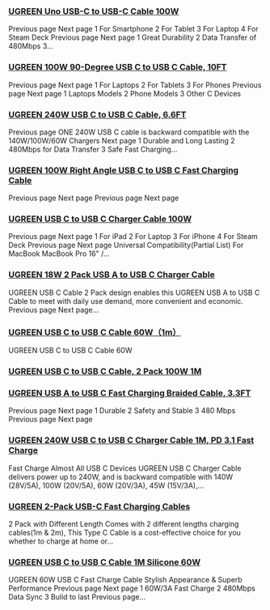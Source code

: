 ### [UGREEN Uno USB-C to USB-C Cable 100W](https://eu.ugreen.com/products/ugreen-uno-usb-c-cable-100w) ###

Previous page Next page 1 For Smartphone 2 For Tablet 3 For Laptop 4 For Steam Deck Previous page Next page 1 Great Durability 2 Data Transfer of 480Mbps 3...

### [UGREEN 100W 90-Degree USB C to USB C Cable, 10FT](https://eu.ugreen.com/products/ugreen-100w-usb-c-cable-iphone-macbook) ###

 Previous page Next page 1 For Laptops 2 For Tablets 3 For Phones Previous page Next page 1 Laptops Models 2 Phone Models 3 Other C Devices

### [UGREEN 240W USB C to USB C Cable, 6.6FT](https://eu.ugreen.com/products/ugreen-240w-usb-c-cable) ###

Previous page ONE 240W USB C cable is backward compatible with the 140W/100W/60W Chargers Next page 1 Durable and Long Lasting 2 480Mbps for Data Transfer 3 Safe Fast Charging...

### [UGREEN 100W Right Angle USB C to USB C Fast Charging Cable](https://eu.ugreen.com/products/ugreen-100w-right-angle-usb-c-fast-charging-cable) ###

 Previous page Next page Previous page Next page

### [UGREEN USB C to USB C Charger Cable 100W](https://eu.ugreen.com/products/ugreen-usb-c-cable-100w) ###

Previous page Next page 1 For iPad 2 For Laptop 3 For iPhone 4 For Steam Deck Previous page Next page Universal Compatibility(Partial List) For MacBook MacBook Pro 16" /...

### [UGREEN 18W 2 Pack USB A to USB C Charger Cable](https://eu.ugreen.com/products/ugreen-18w-2-pack-usb-c-to-usb-c-charger-cable) ###

UGREEN USB C Cable 2 Pack design enables this UGREEN USB A to USB C Cable to meet with daily use demand, more convenient and economic. Previous page Next page...

### [UGREEN USB C to USB C Cable 60W（1m）](https://eu.ugreen.com/products/ugreen-usb-c-to-usb-c-cable-60w-tuttoa) ###

UGREEN USB C to USB C Cable 60W

### [UGREEN USB C to USB C Cable, 2 Pack 100W 1M](https://eu.ugreen.com/products/15176p) ###

### [UGREEN USB A to USB C Fast Charging Braided Cable, 3.3FT](https://eu.ugreen.com/products/ugreen-100w-right-angle-type-c-cable) ###

 Previous page Next page 1 Durable 2 Safety and Stable 3 480 Mbps Previous page Next page

### [UGREEN 240W USB C to USB C Charger Cable 1M, PD 3.1 Fast Charge](https://eu.ugreen.com/products/ugreen-240w-usb-c-to-usb-c-charger-cable) ###

Fast Charge Almost All USB C Devices UGREEN USB C Charger Cable delivers power up to 240W, and is backward compatible with 140W (28V/5A), 100W (20V/5A), 60W (20V/3A), 45W (15V/3A),...

### [UGREEN 2-Pack USB-C Fast Charging Cables](https://eu.ugreen.com/products/ugreen-usb-c-fast-charging-cables) ###

2 Pack with Different Length Comes with 2 different lengths charging cables(1m & 2m), This Type C Cable is a cost-effective choice for you whether to charge at home or...

### [UGREEN USB C to USB C Cable 1M Silicone 60W](https://eu.ugreen.com/products/ugreen-usb-c-to-usb-c-cable-1) ###

UGREEN 60W USB C Fast Charge Cable Stylish Appearance & Superb Performance Previous page Next page 1 60W/3A Fast Charge 2 480Mbps Data Sync 3 Bulid to last Previous page...

